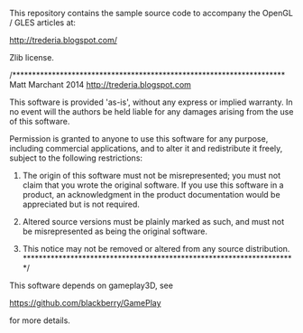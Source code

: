 This repository contains the sample source code to accompany the
OpenGL / GLES articles at:

http://trederia.blogspot.com/

Zlib license.

/*********************************************************************
Matt Marchant 2014
http://trederia.blogspot.com

This software is provided 'as-is', without any express or
implied warranty. In no event will the authors be held
liable for any damages arising from the use of this software.

Permission is granted to anyone to use this software for any purpose,
including commercial applications, and to alter it and redistribute
it freely, subject to the following restrictions:

1. The origin of this software must not be misrepresented;
you must not claim that you wrote the original software.
If you use this software in a product, an acknowledgment
in the product documentation would be appreciated but
is not required.

2. Altered source versions must be plainly marked as such,
and must not be misrepresented as being the original software.

3. This notice may not be removed or altered from any
source distribution.
*********************************************************************/

This software depends on gameplay3D, see

https://github.com/blackberry/GamePlay

for more details.